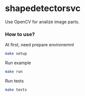 # shapedetectorsvc

Use OpenCV for analize image parts.

### How to use?

At first, need prepare environemnt

  ``` bash
  make setup
  ```

Run example

  ``` bash
  make run
  ```

Run tests

  ``` bash
  make tests
  ```
